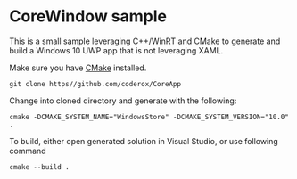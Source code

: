 # CoreWindow sample

This is a small sample leveraging C++/WinRT and CMake to generate and build a Windows 10 UWP app that is not leveraging XAML.

Make sure you have [CMake](https://cmake.org/) installed.

   `git clone https//github.com/coderox/CoreApp`
   
Change into cloned directory and generate with the following:

   `cmake -DCMAKE_SYSTEM_NAME="WindowsStore" -DCMAKE_SYSTEM_VERSION="10.0" .`

To build, either open generated solution in Visual Studio, or use following command

   `cmake --build .`